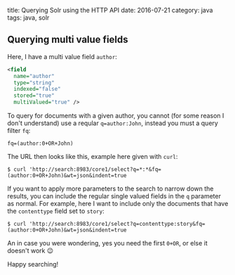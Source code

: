 title: Querying Solr using the HTTP API
date: 2016-07-21
category: java
tags: java, solr

## Querying multi value fields

Here, I have a multi value field `author`:

```xml
<field
  name="author"
  type="string"
  indexed="false"
  stored="true"
  multiValued="true" />
```

To query for documents with a given author, you cannot (for some reason
I don't understand) use a reqular `q=author:John`, instead  you must
a query filter `fq`:

```
fq=(author:0+OR+John)
```

The URL then looks like this, example here given with `curl`:

```
$ curl 'http://search:8983/core1/select?q=*:*&fq=(author:0+OR+John)&wt=json&indent=true
```

If you want to apply more parameters to the search to narrow down the
results, you can include the regular single valued fields in the `q`
parameter as normal. For example, here I want to include only the
documents that have the `contenttype` field set to `story`:

```
$ curl 'http://search:8983/core1/select?q=contenttype:story&fq=(author:0+OR+John)&wt=json&indent=true
```

An in case you were wondering, yes you need the first `0+OR`, or else
it doesn't work 😉

Happy searching!
